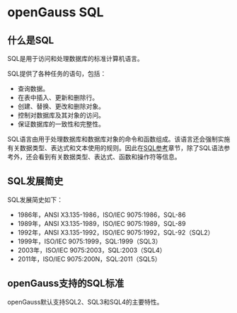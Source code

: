# openGauss SQL<a name="ZH-CN_TOPIC_0289900158"></a>

## 什么是SQL<a name="zh-cn_topic_0283136913_zh-cn_topic_0237121924_section07961139165815"></a>

SQL是用于访问和处理数据库的标准计算机语言。

SQL提供了各种任务的语句，包括：

-   查询数据。
-   在表中插入、更新和删除行。
-   创建、替换、更改和删除对象。
-   控制对数据库及其对象的访问。
-   保证数据库的一致性和完整性。

SQL语言由用于处理数据库和数据库对象的命令和函数组成。该语言还会强制实施有关数据类型、表达式和文本使用的规则。因此在[SQL参考](../SQLReference/SQL参考.md)章节，除了SQL语法参考外，还会看到有关数据类型、表达式、函数和操作符等信息。

## SQL发展简史<a name="zh-cn_topic_0283136913_zh-cn_topic_0237121924_zh-cn_topic_0059778020_sf8ba5f5ea8ce4cd3b59402dcdc0f9d15"></a>

SQL发展简史如下：

-   1986年，ANSI X3.135-1986，ISO/IEC 9075:1986，SQL-86
-   1989年，ANSI X3.135-1989，ISO/IEC 9075:1989，SQL-89
-   1992年，ANSI X3.135-1992，ISO/IEC 9075:1992，SQL-92（SQL2）
-   1999年，ISO/IEC 9075:1999，SQL:1999（SQL3）
-   2003年，ISO/IEC 9075:2003，SQL:2003（SQL4）
-   2011年，ISO/IEC 9075:200N，SQL:2011（SQL5）

## openGauss支持的SQL标准<a name="zh-cn_topic_0283136913_zh-cn_topic_0237121924_zh-cn_topic_0059778020_sd52420ad5d4f4fbd9461a8c937e6f469"></a>

openGauss默认支持SQL2、SQL3和SQL4的主要特性。

